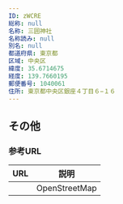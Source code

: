 ```yaml
---
ID: zWCRE
総称: null
名称: 三囲神社
名称読み: null
別名: null
都道府県: 東京都
区域: 中央区
緯度: 35.6714675
経度: 139.7660195
郵便番号: 1040061
住所: 東京都中央区銀座４丁目６−１６
---
```


## その他

### 参考URL

| URL | 説明          |
| --- | ------------- |
|     | OpenStreetMap |
